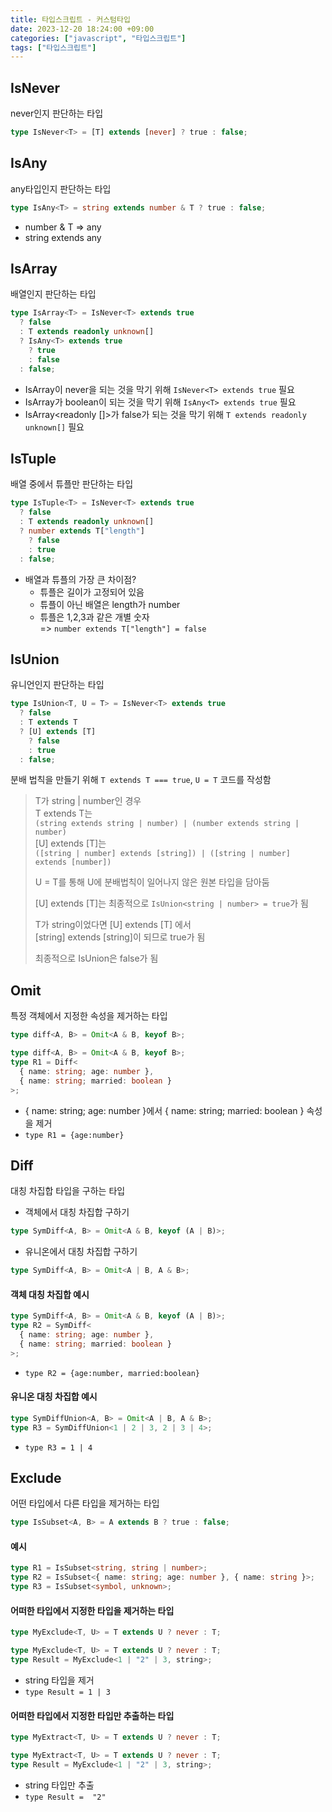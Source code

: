 ```yaml
---
title: 타입스크립트 - 커스텀타입
date: 2023-12-20 18:24:00 +09:00
categories: ["javascript", "타입스크립트"]
tags: ["타입스크립트"]
---
```


## IsNever

never인지 판단하는 타입

```ts
type IsNever<T> = [T] extends [never] ? true : false;
```

## IsAny

any타입인지 판단하는 타입

```ts
type IsAny<T> = string extends number & T ? true : false;
```

- number & T => any
- string extends any

## IsArray

배열인지 판단하는 타입

```ts
type IsArray<T> = IsNever<T> extends true
  ? false
  : T extends readonly unknown[]
  ? IsAny<T> extends true
    ? true
    : false
  : false;
```

- IsArray<never>이 never을 되는 것을 막기 위해 `IsNever<T> extends true` 필요
- IsArray<any>가 boolean이 되는 것을 막기 위해 `IsAny<T> extends true` 필요
- IsArray<readonly []>가 false가 되는 것을 막기 위해 `T extends readonly unknown[]` 필요

## IsTuple

배열 중에서 튜플만 판단하는 타입

```ts
type IsTuple<T> = IsNever<T> extends true
  ? false
  : T extends readonly unknown[]
  ? number extends T["length"]
    ? false
    : true
  : false;
```

- 배열과 튜플의 가장 큰 차이점?
  - 튜플은 길이가 고정되어 있음
  - 튜플이 아닌 배열은 length가 number
  - 튜플은 1,2,3과 같은 개별 숫자  
    => `number extends T["length"] = false`

## IsUnion

유니언인지 판단하는 타입

```ts
type IsUnion<T, U = T> = IsNever<T> extends true
  ? false
  : T extends T
  ? [U] extends [T]
    ? false
    : true
  : false;
```

분배 법칙을 만들기 위해 `T extends T === true`, `U = T` 코드를 작성함

> T가 string | number인 경우  
> T extends T는  
> `(string extends string | number) | (number extends string | number)`  
> [U] extends [T]는  
> `([string | number] extends [string]) | ([string | number] extends [number])`
>
> U = T를 통해 U에 분배법칙이 일어나지 않은 원본 타입을 담아둠
>
> [U] extends [T]는 최종적으로 `IsUnion<string | number> = true`가 됨
>
> T가 string이었다면 [U] extends [T] 에서  
> [string] extends [string]이 되므로 true가 됨
>
> 최종적으로 IsUnion<string>은 false가 됨

## Omit

특정 객체에서 지정한 속성을 제거하는 타입

```ts
type diff<A, B> = Omit<A & B, keyof B>;
```

```ts
type diff<A, B> = Omit<A & B, keyof B>;
type R1 = Diff<
  { name: string; age: number },
  { name: string; married: boolean }
>;
```

- { name: string; age: number }에서 { name: string; married: boolean } 속성을 제거
- `type R1 = {age:number}`

## Diff

대칭 차집합 타입을 구하는 타입

- 객체에서 대칭 차집합 구하기

```ts
type SymDiff<A, B> = Omit<A & B, keyof (A | B)>;
```

- 유니온에서 대칭 차집합 구하기

```ts
type SymDiff<A, B> = Omit<A | B, A & B>;
```

#### 객체 대칭 차집합 예시

```ts
type SymDiff<A, B> = Omit<A & B, keyof (A | B)>;
type R2 = SymDiff<
  { name: string; age: number },
  { name: string; married: boolean }
>;
```

- `type R2 = {age:number, married:boolean}`

#### 유니온 대칭 차집합 예시

```ts
type SymDiffUnion<A, B> = Omit<A | B, A & B>;
type R3 = SymDiffUnion<1 | 2 | 3, 2 | 3 | 4>;
```

- `type R3 = 1 | 4`

## Exclude

어떤 타입에서 다른 타입을 제거하는 타입

```ts
type IsSubset<A, B> = A extends B ? true : false;
```

#### 예시

```ts
type R1 = IsSubset<string, string | number>;
type R2 = IsSubset<{ name: string; age: number }, { name: string }>;
type R3 = IsSubset<symbol, unknown>;
```

#### 어떠한 타입에서 지정한 타입을 제거하는 타입

```ts
type MyExclude<T, U> = T extends U ? never : T;
```

```ts
type MyExclude<T, U> = T extends U ? never : T;
type Result = MyExclude<1 | "2" | 3, string>;
```

- string 타입을 제거
- `type Result = 1 | 3`

#### 어떠한 타입에서 지정한 타입만 추출하는 타입

```ts
type MyExtract<T, U> = T extends U ? never : T;
```

```ts
type MyExtract<T, U> = T extends U ? never : T;
type Result = MyExclude<1 | "2" | 3, string>;
```

- string 타입만 추출
- `type Result =  "2"`
